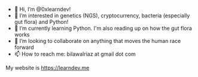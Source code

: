 - 👋  Hi, I’m @0xlearndev!
- 👀  I’m interested in genetics (NGS), cryptocurrency, bacteria (especially gut flora) and Python!
- 🌱  I’m currently learning Python. I'm also reading up on how the gut flora works
- 💞️  I’m looking to collaborate on anything that moves the human race forward
- 📫  How to reach me: bilawalriaz at gmail dot com

My website is https://learndev.me

<!---
0xlearndev/0xlearndev is a ✨ special ✨ repository because its `README.md` (this file) appears on your GitHub profile.
You can click the Preview link to take a look at your changes.
--->
